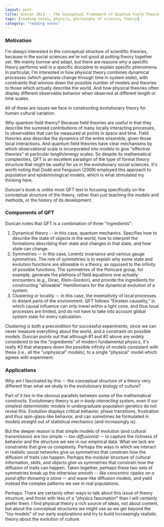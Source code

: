 ```yaml
---
layout: post
title: Duncan 2013 -- The Conceptual Framework of Quantum Field Theory
tags: [reading notes, physics, philosophy of science, theory]
category: "reading notes"
---
```



### Motivation ###

I'm always interested in the conceptual structure of scientific theories, because in the social sciences we're not good at putting theory together yet.  We mainly borrow and adapt, but there are reasons why a specific theory performs well in a specific discipline to explain specific phenomena.  In particular, I'm interested in how physical theory combines dynamical processes (which generate change through time in system state), with constraints that winnow down the possible number of models and theories to those which actually describe the world.  And how physical theories often display different observable behavior when observed at different length or time scales.  

All of these are issues we face in constructing evolutionary theory for human cultural variation.  

Why quantum field theory?  Because field theories are useful in that they describe the summed contributions of many locally interacting processes, to observables that can be measured at points in space and time.  Field theories also describe the dynamics of the entire ensemble, given those local interactions.  And quantum field theories have clear mechanisms by which observational scale is incorporated into models to give "effective theories" at particular length/energy scales.  So despite its mathematical complexities, QFT is an excellent paradigm of the type of formal theory structure that might be useful for us in the evolutionary social sciences.  It's worth noting that Dodd and Ferguson (2009) employed this approach to population and epidemiological models, which is what stimulated my thinking here. 

Duncan's book is unlike most QFT text in focusing specifically on the conceptual structure of the theory, rather than just teaching the models and methods, or the history of its development. 

###  Components of QFT ###

Duncan notes that QFT is a combination of three "ingredients":

1. Dynamical theory -- in this case, quantum mechanics.  Specifies how to describe the state of objects in the world, how to interpret the formalisms describing their state and changes in that state, and how state can change.
2. Symmetries -- in this case, Lorentz invariance and various gauge symmetries.  The role of symmetries is to explain why some state and evolution functions are allowable in a theory, as opposed to the infinity of possible functions.  The symmetries of the Poincaré group, for example, generate the plethora of field equations one actually encounters (e.g., Dirac, Klein-Gordon), and provide the ingredients for constructing "allowable" Hamiltonians for the dynamical evolution of a system.  
3. Clustering or locality -- in this case, the insensitivity of local processes to distant parts of the environment.  QFT follows "Einstein causality," in which causal influence can only travel within a light cone, and thus local processes are limited, and do not have to take into account global system state for every calculation.  

Clustering is both a precondition for successful experiments, since we can never measure everything about the world, and a constraint on possible models.  Duncan points out that although #1 and #2 above are widely considered to be the "ingredients" of modern fundamental physics, it's really #3 that sharpens down the possible infinity of models consistent with these (i.e., all the "unphysical" models), to a single "physical" model which agrees with experiment.  

### Applications ###
Why am I fascinated by this -- the conceptual structure of a theory very different than what we study in the evolutionary biology of culture?  

Part of it lies in the obvious parallels between some of the mathematical constructs.  Evolutionary theory is an _n-body interacting system_, even if our simplest deterministic models in undergraduate population genetics do not reveal this.  Evolution displays critical behavior, phase transitions, frustration and thus spin-glass-like behavior, and can sometimes be formulated in models straight out of statistical mechanics (and increasingly is).  

But the deeper reason is that simple models of evolution (and cultural transmission) are too simple -- _too diffusionist_ -- to capture the richness of behavior and the structure we see in our empirical data.  What we lack are constraints that give us complexity.  Perhaps the ways in which we interact in realistic social networks give us symmetries that constrain how the diffusion of traits can happen.  Perhaps the modular structure of cultural information, skills, and objects give us symmetries that constrain how the diffusion of traits can happen.  Taken together, perhaps these two sets of symmetries break up the otherwise smooth -- _like concentric ripples on a pond after throwing a stone_ -- and wave-like diffusion models, and yield instead the complex patterns we see in real populations.

Perhaps.  There are certainly other ways to talk about this issue of theory structure, and those with less of a "physics fascination" than I will certainly prefer them.  I find physical theory a rich source of ideas, not about content, but about the conceptual structures we might use as we get beyond the "toy models" of our early explorations and try to build increasingly realistic theory about the evolution of culture.  


